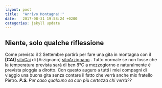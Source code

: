 ```yaml
---
layout: post
title:  "Arrivo Montagna!!"
date:   2017-08-31 19:58:24 +0200
categories: jekyll update
---
```

## Niente, solo qualche riflessione
Come previsto il 2 Settembre partirò per fare una gita in montagna con il __[CAI]__ [sitoCai]
di [Arzignano] [sitoArzignano] . Tutto normale se non fosse che la temperatura prevista sarà di
ben 8°C a mezzogiorno e naturalmente è prevista pioggia a dirotto. Con questo auguro a tutti
i miei compagni di viaggio una buona gita senza contare il fatto che verrà anche mio fratello
Pietro.
___P.S.___ _Per caso qualcuno sa con più certezza chi verrà??_

[sitoCai]: http://www.caiarzignano.info
[sitoArzignano]: https://it.wikipedia.org/wiki/Arzignano
